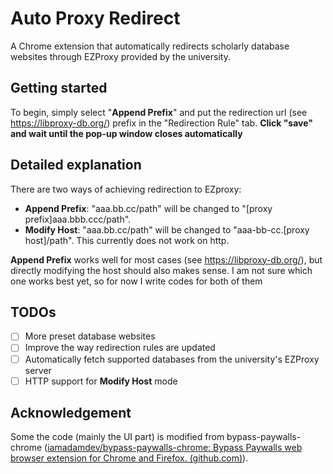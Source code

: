# Auto Proxy Redirect

A Chrome extension that automatically redirects scholarly database websites through EZProxy provided by the university.

## Getting started

To begin, simply select "**Append Prefix**" and put the redirection url (see https://libproxy-db.org/) prefix in the "Redirection Rule" tab. **Click "save" and wait until the pop-up window closes automatically**

## Detailed explanation


There are two ways of achieving redirection to EZproxy:

* **Append Prefix**: "aaa.bb.cc/path" will be changed to "[proxy prefix]aaa.bbb.ccc/path".
* **Modify Host**: "aaa.bb.cc/path" will be changed to "aaa-bb-cc.[proxy host]/path". This currently does not work on http.

**Append Prefix** works well for most cases (see https://libproxy-db.org/), but directly modifying the host should also makes sense. I am not sure which one works best yet, so for now I write codes for both of them

## TODOs

- [ ] More preset database websites
- [ ] Improve the way redirection rules are updated
- [ ] Automatically fetch supported databases from the university's EZProxy server
- [ ] HTTP support for **Modify Host** mode

## Acknowledgement

Some the code (mainly the UI part) is modified from bypass-paywalls-chrome ([iamadamdev/bypass-paywalls-chrome: Bypass Paywalls web browser extension for Chrome and Firefox. (github.com)](https://github.com/iamadamdev/bypass-paywalls-chrome)).
